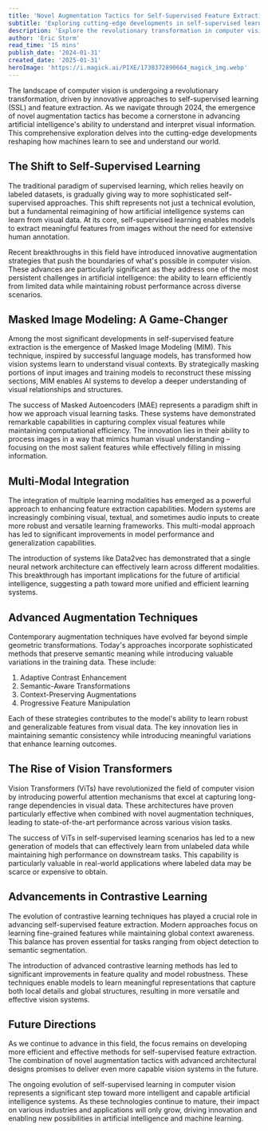 ```yaml
---
title: 'Novel Augmentation Tactics for Self-Supervised Feature Extraction in Vision Tasks'
subtitle: 'Exploring cutting-edge developments in self-supervised learning and computer vision'
description: 'Explore the revolutionary transformation in computer vision through innovative self-supervised learning approaches and feature extraction techniques. This comprehensive analysis examines cutting-edge developments in augmentation tactics, masked image modeling, and multi-modal integration that are reshaping how machines understand visual information.'
author: 'Eric Storm'
read_time: '15 mins'
publish_date: '2024-01-31'
created_date: '2025-01-31'
heroImage: 'https://i.magick.ai/PIXE/1738372890664_magick_img.webp'
---
```


The landscape of computer vision is undergoing a revolutionary transformation, driven by innovative approaches to self-supervised learning (SSL) and feature extraction. As we navigate through 2024, the emergence of novel augmentation tactics has become a cornerstone in advancing artificial intelligence's ability to understand and interpret visual information. This comprehensive exploration delves into the cutting-edge developments reshaping how machines learn to see and understand our world.

## The Shift to Self-Supervised Learning

The traditional paradigm of supervised learning, which relies heavily on labeled datasets, is gradually giving way to more sophisticated self-supervised approaches. This shift represents not just a technical evolution, but a fundamental reimagining of how artificial intelligence systems can learn from visual data. At its core, self-supervised learning enables models to extract meaningful features from images without the need for extensive human annotation.

Recent breakthroughs in this field have introduced innovative augmentation strategies that push the boundaries of what's possible in computer vision. These advances are particularly significant as they address one of the most persistent challenges in artificial intelligence: the ability to learn efficiently from limited data while maintaining robust performance across diverse scenarios.

## Masked Image Modeling: A Game-Changer

Among the most significant developments in self-supervised feature extraction is the emergence of Masked Image Modeling (MIM). This technique, inspired by successful language models, has transformed how vision systems learn to understand visual contexts. By strategically masking portions of input images and training models to reconstruct these missing sections, MIM enables AI systems to develop a deeper understanding of visual relationships and structures.

The success of Masked Autoencoders (MAE) represents a paradigm shift in how we approach visual learning tasks. These systems have demonstrated remarkable capabilities in capturing complex visual features while maintaining computational efficiency. The innovation lies in their ability to process images in a way that mimics human visual understanding – focusing on the most salient features while effectively filling in missing information.

## Multi-Modal Integration

The integration of multiple learning modalities has emerged as a powerful approach to enhancing feature extraction capabilities. Modern systems are increasingly combining visual, textual, and sometimes audio inputs to create more robust and versatile learning frameworks. This multi-modal approach has led to significant improvements in model performance and generalization capabilities.

The introduction of systems like Data2vec has demonstrated that a single neural network architecture can effectively learn across different modalities. This breakthrough has important implications for the future of artificial intelligence, suggesting a path toward more unified and efficient learning systems.

## Advanced Augmentation Techniques

Contemporary augmentation techniques have evolved far beyond simple geometric transformations. Today's approaches incorporate sophisticated methods that preserve semantic meaning while introducing valuable variations in the training data. These include:

1. Adaptive Contrast Enhancement
2. Semantic-Aware Transformations
3. Context-Preserving Augmentations
4. Progressive Feature Manipulation

Each of these strategies contributes to the model's ability to learn robust and generalizable features from visual data. The key innovation lies in maintaining semantic consistency while introducing meaningful variations that enhance learning outcomes.

## The Rise of Vision Transformers

Vision Transformers (ViTs) have revolutionized the field of computer vision by introducing powerful attention mechanisms that excel at capturing long-range dependencies in visual data. These architectures have proven particularly effective when combined with novel augmentation techniques, leading to state-of-the-art performance across various vision tasks.

The success of ViTs in self-supervised learning scenarios has led to a new generation of models that can effectively learn from unlabeled data while maintaining high performance on downstream tasks. This capability is particularly valuable in real-world applications where labeled data may be scarce or expensive to obtain.

## Advancements in Contrastive Learning

The evolution of contrastive learning techniques has played a crucial role in advancing self-supervised feature extraction. Modern approaches focus on learning fine-grained features while maintaining global context awareness. This balance has proven essential for tasks ranging from object detection to semantic segmentation.

The introduction of advanced contrastive learning methods has led to significant improvements in feature quality and model robustness. These techniques enable models to learn meaningful representations that capture both local details and global structures, resulting in more versatile and effective vision systems.

## Future Directions

As we continue to advance in this field, the focus remains on developing more efficient and effective methods for self-supervised feature extraction. The combination of novel augmentation tactics with advanced architectural designs promises to deliver even more capable vision systems in the future.

The ongoing evolution of self-supervised learning in computer vision represents a significant step toward more intelligent and capable artificial intelligence systems. As these technologies continue to mature, their impact on various industries and applications will only grow, driving innovation and enabling new possibilities in artificial intelligence and machine learning.